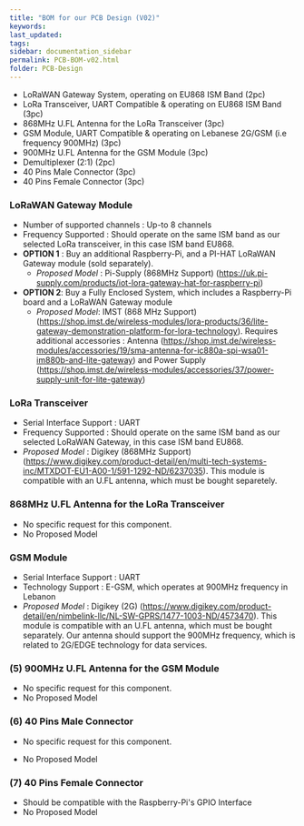 ```yaml
---
title: "BOM for our PCB Design (V02)"
keywords: 
last_updated: 
tags: 
sidebar: documentation_sidebar
permalink: PCB-BOM-v02.html
folder: PCB-Design
---
```



- LoRaWAN Gateway System, operating on EU868 ISM Band (2pc)
- LoRa Transceiver, UART Compatible & operating on EU868 ISM Band (3pc)
- 868MHz U.FL Antenna for the LoRa Transceiver (3pc)
- GSM Module, UART Compatible & operating on Lebanese 2G/GSM (i.e frequency 900MHz) (3pc)
- 900MHz U.FL Antenna for the GSM Module (3pc)
- Demultiplexer (2:1) (2pc)
- 40 Pins Male Connector (3pc)
- 40 Pins Female Connector (3pc)

### LoRaWAN Gateway Module

- Number of supported channels : Up-to 8 channels
- Frequency Supported : Should operate on the same ISM band as our selected LoRa transceiver, in this case ISM band EU868.
- **OPTION 1** : Buy an additional Raspberry-Pi, and a PI-HAT LoRaWAN Gateway module (sold separately).
  - *Proposed Model* : Pi-Supply (868MHz Support) (https://uk.pi-supply.com/products/iot-lora-gateway-hat-for-raspberry-pi)
- **OPTION 2**: Buy a Fully Enclosed System, which includes a Raspberry-Pi board and a LoRaWAN Gateway module
  - *Proposed Model*: IMST (868 MHz Support) (https://shop.imst.de/wireless-modules/lora-products/36/lite-gateway-demonstration-platform-for-lora-technology). Requires additional accessories : Antenna (https://shop.imst.de/wireless-modules/accessories/19/sma-antenna-for-ic880a-spi-wsa01-im880b-and-lite-gateway) and Power Supply (https://shop.imst.de/wireless-modules/accessories/37/power-supply-unit-for-lite-gateway)


### LoRa Transceiver

- Serial Interface Support : UART
- Frequency Supported : Should operate on the same ISM band as our selected LoRaWAN Gateway, in this case ISM band EU868.
- *Proposed Model* : Digikey (868MHz Support) (https://www.digikey.com/product-detail/en/multi-tech-systems-inc/MTXDOT-EU1-A00-1/591-1292-ND/6237035). This module is compatible with an U.FL antenna, which must be bought separetely.

### 868MHz U.FL Antenna for the LoRa Transceiver
- No specific request for this component.
- No Proposed Model

### GSM Module
- Serial Interface Support : UART
- Technology Support : E-GSM, which operates at 900MHz frequency in Lebanon
- *Proposed Model* :  Digikey (2G) (https://www.digikey.com/product-detail/en/nimbelink-llc/NL-SW-GPRS/1477-1003-ND/4573470). This module is compatible with an U.FL antenna, which must be bought separately. Our antenna should support the 900MHz frequency, which is related to 2G/EDGE technology for data services.

### (5) 900MHz U.FL Antenna for the GSM Module 
- No specific request for this component.
- No Proposed Model

### (6) 40 Pins Male Connector

- No specific request for this component.

- No Proposed Model

### (7) 40 Pins Female Connector

- Should be compatible with the Raspberry-Pi's GPIO Interface
- No Proposed Model
